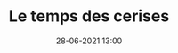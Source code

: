 ---
title: Le temps des cerises
slug: clamecy-graphisme
date: '28-06-2021 13:00'
taxonomy:
    tag: [Com/Vulgarisation, Identité visuelle]
    technique: [Cintiq Pro, Photoshop]
    client: [Clamecy]
vignette: 07.jpg
mission: Identité visuelle
prix: 
liens:
    - url: ../portfolio/clamecy-dessin
      titre: Voir les dessins
    - url: ../portfolio/clamecy-croquis
      titre: Voir le reportage dessiné
---